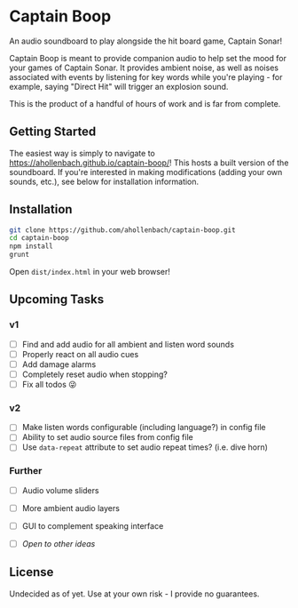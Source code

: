 # Captain Boop
An audio soundboard to play alongside the hit board game, Captain Sonar!

Captain Boop is meant to provide companion audio to help set the mood for your games of Captain Sonar. It provides ambient noise, as well as noises associated with events by listening for key words while you're playing - for example, saying "Direct Hit" will trigger an explosion sound.

This is the product of a handful of hours of work and is far from complete.

## Getting Started
The easiest way is simply to navigate to https://ahollenbach.github.io/captain-boop/! This hosts a built version of the soundboard. If you're interested in making modifications (adding your own sounds, etc.), see below for installation information.

## Installation
```bash
git clone https://github.com/ahollenbach/captain-boop.git
cd captain-boop
npm install
grunt
```

Open `dist/index.html` in your web browser!

## Upcoming Tasks
### v1
- [ ] Find and add audio for all ambient and listen word sounds
- [ ] Properly react on all audio cues
- [ ] Add damage alarms
- [ ] Completely reset audio when stopping?
- [ ] Fix all todos 😜

### v2
- [ ] Make listen words configurable (including language?) in config file
- [ ] Ability to set audio source files from config file
- [ ] Use `data-repeat` attribute to set audio repeat times? (i.e. dive horn)

### Further
- [ ] Audio volume sliders
- [ ] More ambient audio layers
- [ ] GUI to complement speaking interface
- [ ] *Open to other ideas*


## License
Undecided as of yet. Use at your own risk - I provide no guarantees.
